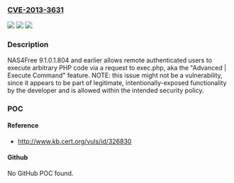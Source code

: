 ### [CVE-2013-3631](https://cve.mitre.org/cgi-bin/cvename.cgi?name=CVE-2013-3631)
![](https://img.shields.io/static/v1?label=Product&message=n%2Fa&color=blue)
![](https://img.shields.io/static/v1?label=Version&message=n%2Fa&color=blue)
![](https://img.shields.io/static/v1?label=Vulnerability&message=n%2Fa&color=brighgreen)

### Description

NAS4Free 9.1.0.1.804 and earlier allows remote authenticated users to execute arbitrary PHP code via a request to exec.php, aka the "Advanced | Execute Command" feature.  NOTE: this issue might not be a vulnerability, since it appears to be part of legitimate, intentionally-exposed functionality by the developer and is allowed within the intended security policy.

### POC

#### Reference
- http://www.kb.cert.org/vuls/id/326830

#### Github
No GitHub POC found.

